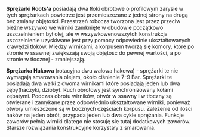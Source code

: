 **Sprężarki Roots'a** posiadają dwa tłoki obrotowe o profilowym zarysie w tych sprężarkach powietrze jest przemieszczane z jednej strony na drugą bez zmiany objętości. Przestrzeń robocza tworzona jest przez przeciw bieżne wszywko we wirniki zamknięte w obudowie początkowo uszczelnieniem był olej, ale w wszywkowenowszytch konstrukcja uszczelnienie uzyskiwane jest przy pomocy odpowiednie ukształtowanych krawędzi tłoków. Między wirnikami, a korpusem tworzą się komory, które po stronie w ssawnej zwiększają swoją objętość do pewnej wartości, a po stronie w tłocznej - zmniejszają.

**Sprężarka Hakowa** (rotacyjna dwu wałowa hakowa) - sprężarki te nie wymagają smarowania olejem, około ciśnienie 7-9 Bar. Sprężarki te posiadają dwa wałki z dwoma wirnikami które posiadają jeden lub dwa zęby(haczyki, dzioby). Ruch obrotowy jest synchronizowany kołami zębatymi. Podczas obrotu wirników, otwór w ssawny i w tłoczny są otwierane i zamykane przez odpowiednio ukształtowane wirniki, ponieważ otwory umieszczone są w bocznych częściach korpusu. Zależenie od ilości haków na jeden obrót, przypada jeden lub dwa cykle sprężania.
Funkcje zaworów pełnią wirniki dlatego nie stosuję się tutaj dodatkowych zaworów. Starsze rozwiązania konstrukcyjne korzystały z smarowania.